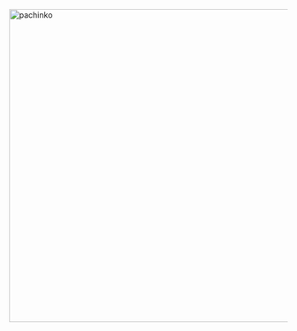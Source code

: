 <img width="800" height="566" alt="pachinko" src="https://github.com/user-attachments/assets/e4bba479-2ced-4879-9639-c9971a7ce0a4" />
